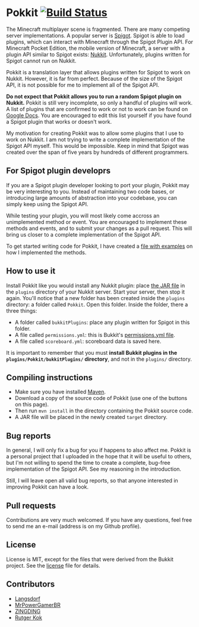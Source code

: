 # Pokkit  [![Build Status](https://travis-ci.org/rutgerkok/Pokkit.svg?branch=master)](https://travis-ci.org/rutgerkok/Pokkit)

The Minecraft multiplayer scene is fragmented. There are many competing server implementations. A popular server is [Spigot](http://www.spigotmc.org/). Spigot is able to load plugins, which can interact with Minecraft through the Spigot Plugin API. For Minecraft Pocket Edition, the mobile version of Minecraft, a server with a plugin API similar to Spigot exists: [Nukkit](https://forums.nukkit.io/). Unfortunately, plugins written for Spigot cannot run on Nukkit.

Pokkit is a translation layer that allows plugins written for Spigot to work on Nukkit. However, it is far from perfect. Because of the size of the Spigot API, it is not possible for me to implement all of the Spigot API.

**Do not expect that Pokkit allows you to run a random Spigot plugin on Nukkit.** Pokkit is still very incomplete, so only a handful of plugins will work. A list of plugins that are confirmed to work or not to work can be found on [Google Docs](https://docs.google.com/spreadsheets/d/1afyyvkdQWyJO6bv1kzofrJxqniqlg28TKqr3YK6ouic/edit?usp=sharing). You are encouraged to edit this list yourself if you have found a Spigot plugin that works or doesn't work.

My motivation for creating Pokkit was to allow some plugins that I use to work on Nukkit. I am not trying to write a complete implementation of the Spigot API myself. This would be impossible. Keep in mind that Spigot was created over the span of five years by hundreds of different programmers.

## For Spigot plugin developrs
If you are a Spigot plugin developer looking to port your plugin, Pokkit may be very interesting to you. Instead of maintaining two code bases, or introducing large amounts of abstraction into your codebase, you can simply keep using the Spigot API.

While testing your plugin, you will most likely come accross an unimplemented method or event. You are encouraged to implement these methods and events, and to submit your changes as a pull request. This will bring us closer to a complete implementation of the Spigot API.

To get started writing code for Pokkit, I have created a [file with examples](./IMPL_EXAMPLES.md) on how I implemented the methods.

## How to use it
Install Pokkit like you would install any Nukkit plugin: place [the JAR file](https://github.com/rutgerkok/Pokkit/releases) in the `plugins` directory of your Nukkit server. Start your server, then stop it again. You'll notice that a new folder has been created inside the `plugins` directory: a folder called `Pokkit`. Open this folder. Inside the folder, there a three things:

* A folder called `bukkitPlugins`: place any plugin written for Spigot in this folder.
* A file called `permissions.yml`: this is Bukkit's [permissions.yml file](http://wiki.bukkit.org/Permissions.yml).
* A file called `scoreboard.yml`: scoreboard data is saved here.

It is important to remember that you must **install Bukkit plugins in the `plugins/Pokkit/bukkitPlugins/` directory**, and not in the `plugins/` directory.

## Compiling instructions
* Make sure you have installed [Maven](https://maven.apache.org/).
* Download a copy of the source code of Pokkit (use one of the buttons on this page).
* Then run `mvn install` in the directory containing the Pokkit source code.
* A JAR file will be placed in the newly created `target` directory.

## Bug reports
In general, I will only fix a bug for you if happens to also affect me. Pokkit is a personal project that I uploaded in the hope that it will be useful to others, but I'm not willing to spend the time to create a complete, bug-free implementation of the Spigot API. See my reasoning in the introduction.

Still, I will leave open all valid bug reports, so that anyone interested in improving Pokkit can have a look.

## Pull requests
Contributions are very much welcomed. If you have any questions, feel free to send me an e-mail (address is on my Github profile).

## License
License is MIT, except for the files that were derived from the Bukkit project. See the [license](./LICENSE.md) file for details.

## Contributors
<!-- Feel free to change your name or link here -->
* [Langsdorf](//github.com/Langsdorf)
* [MrPowerGamerBR](//github.com/MrPowerGamerBR)
* [ZINGDING](//github.com/ZINGDING)
* [Rutger Kok](//github.com/rutgerkok)

